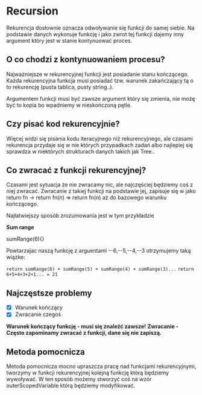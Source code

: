 # Recursion

Rekurencja dosłownie oznacza odwoływanie się funkcji do samej siebie.
Na podstawie danych wykonuje funkcję i jako zwrot tej funkcji dajemy inny argument który jest w stanie kontynuować proces.

## O co chodzi z kontynuowaniem procesu?

Najważniejsze w rekurencyjnej funkcji jest posiadanie stanu kończącego. Każda rekurencyjna funkcja musi posiadać tzw. warunek zakańczający tą o to rekurencję (pusta tablica, pusty string..).

Argumentem funkcji musi być zawsze argument który się zmienia, nie możę być to kopia bo wpadniemy w nieskończoną pętle.

## Czy pisać kod rekurencyjnie?

Więcej widzi się pisania kodu iteracyjnego niż rekurencyjnego, ale czasami rekurencja przydaje się w nie których przypadkach zadań albo najlepiej się sprawdza w niektórych strukturach danych takich jak Tree..

## Co zwracać z funkcji rekurencyjnej?

Czasami jest sytuacja że nie zwracamy nic, ale najczęściej będziemy coś z niej zwracać. Zwracanie z takiej funkcji na podstawie jej, zapisuje się w jako return fn -> return fn(n) => return fn(n) aż do bazowego warunku kończącego.

Najłatwiejszy sposób zrozumowania jest w tym przykładzie

**Sum range**

sumRange(6){}

Powtarzajac naszą funkcję z arguentami --6,--5,--4,--3 otrzymujemy taką wiązke:

`return sumRange(6) + sumRange(5) + sumRange(4) + sumRange(3)...`
`return 6+5+4+3+2+1... = 21`

## Najczęstsze problemy

- [x] Warunek kończący
- [x] Zwracanie czegoś

**Warunek kończący funkcję - musi się znaleźć zawsze!**
**Zwracanie - Często zapominamy zwracać z funkcji, dane się nie zapiszą.**

## Metoda pomocnicza

Metoda pomocnicza mocno upraszcza pracę nad funkcjami rekurencyjnymi, tworzymy w funkcji rekurencyjnej kolejną funkcję którą będziemy wywoływać.
W ten sposób możemy stworzyć coś na wzór outerScopedVariable którą będziemy modyfikować.
